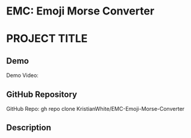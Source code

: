 ﻿# EMC: Emoji Morse Converter
# PROJECT TITLE

## Demo
Demo Video: <URL>

## GitHub Repository
GitHub Repo: gh repo clone KristianWhite/EMC-Emoji-Morse-Converter

## Description

